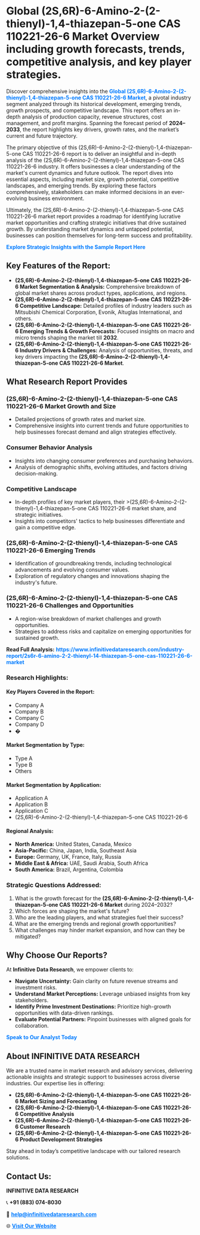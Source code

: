 <h1>Global (2S,6R)-6-Amino-2-(2-thienyl)-1,4-thiazepan-5-one CAS 110221-26-6 Market Overview including growth forecasts, trends, competitive analysis, and key player strategies.</h1>
<p>
Discover comprehensive insights into the 
<a href="https://www.infinitivedataresearch.com/industry-report/2s6r-6-amino-2-2-thienyl-14-thiazepan-5-one-cas-110221-26-6-market" rel="dofollow" style="color: #007BFF; text-decoration: none;"><strong>Global (2S,6R)-6-Amino-2-(2-thienyl)-1,4-thiazepan-5-one CAS 110221-26-6 Market</strong></a>, a pivotal industry segment analyzed through its historical development, emerging trends, growth prospects, and competitive landscape. This report offers an in-depth analysis of production capacity, revenue structures, cost management, and profit margins. Spanning the forecast period of <strong>2024–2033</strong>, the report highlights key drivers, growth rates, and the market’s current and future trajectory.
</p>
<p>
The primary objective of this (2S,6R)-6-Amino-2-(2-thienyl)-1,4-thiazepan-5-one CAS 110221-26-6 report is to deliver an insightful and in-depth analysis of the (2S,6R)-6-Amino-2-(2-thienyl)-1,4-thiazepan-5-one CAS 110221-26-6 industry. It offers businesses a clear understanding of the market's current dynamics and future outlook. The report dives into essential aspects, including market size, growth potential, competitive landscapes, and emerging trends. By exploring these factors comprehensively, stakeholders can make informed decisions in an ever-evolving business environment.
</p>
<p>
Ultimately, the (2S,6R)-6-Amino-2-(2-thienyl)-1,4-thiazepan-5-one CAS 110221-26-6 market report provides a roadmap for identifying lucrative market opportunities and crafting strategic initiatives that drive sustained growth. By understanding market dynamics and untapped potential, businesses can position themselves for long-term success and profitability.
</p>
<p>
<a href="https://www.infinitivedataresearch.com/request-sample/reportId=111691" style="color: #007BFF; text-decoration: none;"><strong>Explore Strategic Insights with the Sample Report Here</strong></a>
</p>

<h2>Key Features of the Report:</h2>
<ul>
<li><strong>(2S,6R)-6-Amino-2-(2-thienyl)-1,4-thiazepan-5-one CAS 110221-26-6 Market Segmentation & Analysis:</strong> Comprehensive breakdown of global market shares across product types, applications, and regions.</li>
<li><strong>(2S,6R)-6-Amino-2-(2-thienyl)-1,4-thiazepan-5-one CAS 110221-26-6 Competitive Landscape:</strong> Detailed profiles of industry leaders such as Mitsubishi Chemical Corporation, Evonik, Altuglas International, and others.</li>
<li><strong>(2S,6R)-6-Amino-2-(2-thienyl)-1,4-thiazepan-5-one CAS 110221-26-6 Emerging Trends & Growth Forecasts:</strong> Focused insights on macro and micro trends shaping the market till <strong>2032</strong>.</li>
<li><strong>(2S,6R)-6-Amino-2-(2-thienyl)-1,4-thiazepan-5-one CAS 110221-26-6 Industry Drivers & Challenges:</strong> Analysis of opportunities, threats, and key drivers impacting the <strong>(2S,6R)-6-Amino-2-(2-thienyl)-1,4-thiazepan-5-one CAS 110221-26-6 Market</strong>.</li>
</ul>

<h2>What Research Report Provides</h2>
<h3>(2S,6R)-6-Amino-2-(2-thienyl)-1,4-thiazepan-5-one CAS 110221-26-6 Market Growth and Size</h3>
<ul>
<li>Detailed projections of growth rates and market size.</li>
<li>Comprehensive insights into current trends and future opportunities to help businesses forecast demand and align strategies effectively.</li>
</ul>

<h3>Consumer Behavior Analysis</h3>
<ul>
<li>Insights into changing consumer preferences and purchasing behaviors.</li>
<li>Analysis of demographic shifts, evolving attitudes, and factors driving decision-making.</li>
</ul>

<h3>Competitive Landscape</h3>
<ul>
<li>In-depth profiles of key market players, their >(2S,6R)-6-Amino-2-(2-thienyl)-1,4-thiazepan-5-one CAS 110221-26-6 market share, and strategic initiatives.</li>
<li>Insights into competitors' tactics to help businesses differentiate and gain a competitive edge.</li>
</ul>

<h3>(2S,6R)-6-Amino-2-(2-thienyl)-1,4-thiazepan-5-one CAS 110221-26-6 Emerging Trends</h3>
<ul>
<li>Identification of groundbreaking trends, including technological advancements and evolving consumer values.</li>
<li>Exploration of regulatory changes and innovations shaping the industry's future.</li>
</ul>

<h3>(2S,6R)-6-Amino-2-(2-thienyl)-1,4-thiazepan-5-one CAS 110221-26-6 Challenges and Opportunities</h3>
<ul>
<li>A region-wise breakdown of market challenges and growth opportunities.</li>
<li>Strategies to address risks and capitalize on emerging opportunities for sustained growth.</li>
</ul>
<p><strong>Read Full Analysis:</strong> <a href="https://www.infinitivedataresearch.com/industry-report/2s6r-6-amino-2-2-thienyl-14-thiazepan-5-one-cas-110221-26-6-market" rel="dofollow" style="color: #007BFF; text-decoration: none;"><strong>https://www.infinitivedataresearch.com/industry-report/2s6r-6-amino-2-2-thienyl-14-thiazepan-5-one-cas-110221-26-6-market</strong></a></p>
<h3>Research Highlights:</h3>
<h4>Key Players Covered in the Report:</h4>
<ul><li>Company A</li><li>Company B</li><li>Company C</li><li>Company D</li><li>�</li></ul>
<h4>Market Segmentation by Type:</h4>
<ul><li>Type A</li><li>Type B</li><li>Others</li></ul>
<h4>Market Segmentation by Application:</h4>
<ul><li>Application A</li><li>Application B</li><li>Application C</li><li>(2S,6R)-6-Amino-2-(2-thienyl)-1,4-thiazepan-5-one CAS 110221-26-6</li></ul>

<h4>Regional Analysis:</h4>
<ul>
<li><strong>North America:</strong> United States, Canada, Mexico</li>
<li><strong>Asia-Pacific:</strong> China, Japan, India, Southeast Asia</li>
<li><strong>Europe:</strong> Germany, UK, France, Italy, Russia</li>
<li><strong>Middle East & Africa:</strong> UAE, Saudi Arabia, South Africa</li>
<li><strong>South America:</strong> Brazil, Argentina, Colombia</li>
</ul>

<h3>Strategic Questions Addressed:</h3>
<ol>
<li>What is the growth forecast for the <strong>(2S,6R)-6-Amino-2-(2-thienyl)-1,4-thiazepan-5-one CAS 110221-26-6 Market</strong> during 2024–2032?</li>
<li>Which forces are shaping the market's future?</li>
<li>Who are the leading players, and what strategies fuel their success?</li>
<li>What are the emerging trends and regional growth opportunities?</li>
<li>What challenges may hinder market expansion, and how can they be mitigated?</li>
</ol>

<h2>Why Choose Our Reports?</h2>
<p>At <strong>Infinitive Data Research</strong>, we empower clients to:</p>
<ul>
<li><strong>Navigate Uncertainty:</strong> Gain clarity on future revenue streams and investment risks.</li>
<li><strong>Understand Market Perceptions:</strong> Leverage unbiased insights from key stakeholders.</li>
<li><strong>Identify Prime Investment Destinations:</strong> Prioritize high-growth opportunities with data-driven rankings.</li>
<li><strong>Evaluate Potential Partners:</strong> Pinpoint businesses with aligned goals for collaboration.</li>
</ul>
<p><a href="https://www.infinitivedataresearch.com/industry-report/2s6r-6-amino-2-2-thienyl-14-thiazepan-5-one-cas-110221-26-6-market" rel="dofollow" style="color: #007BFF; text-decoration: none;"><strong>Speak to Our Analyst Today</strong></a></p>

<h2>About INFINITIVE DATA RESEARCH</h2>
<p>We are a trusted name in market research and advisory services, delivering actionable insights and strategic support to businesses across diverse industries. Our expertise lies in offering:</p>
<ul>
<li><strong>(2S,6R)-6-Amino-2-(2-thienyl)-1,4-thiazepan-5-one CAS 110221-26-6 Market Sizing and Forecasting</strong></li>
<li><strong>(2S,6R)-6-Amino-2-(2-thienyl)-1,4-thiazepan-5-one CAS 110221-26-6 Competitive Analysis</strong></li>
<li><strong>(2S,6R)-6-Amino-2-(2-thienyl)-1,4-thiazepan-5-one CAS 110221-26-6 Customer Research</strong></li>
<li><strong>(2S,6R)-6-Amino-2-(2-thienyl)-1,4-thiazepan-5-one CAS 110221-26-6 Product Development Strategies</strong></li>
</ul>
<p>Stay ahead in today’s competitive landscape with our tailored research solutions.</p>

<h2>Contact Us:</h2>
<p><strong>INFINITIVE DATA RESEARCH</strong></p>
<p>📞 <strong>+91 (883) 074-8030</strong></p>
<p>📧 <strong><a href="mailto:help@infinitivedataresearch.com" style="color: #007BFF;">help@infinitivedataresearch.com</a></strong></p>
<p>🌐 <strong><a href="https://www.infinitivedataresearch.com" rel="dofollow" style="color: #007BFF;">Visit Our Website</a></strong></p>